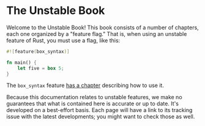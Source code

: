 # The Unstable Book

Welcome to the Unstable Book! This book consists of a number of chapters,
each one organized by a "feature flag." That is, when using an unstable
feature of Rust, you must use a flag, like this:

```rust
#![feature(box_syntax)]

fn main() {
    let five = box 5;
}
```

The `box_syntax` feature [has a chapter][box] describing how to use it.

[box]: language-features/box-syntax.html

Because this documentation relates to unstable features, we make no guarantees
that what is contained here is accurate or up to date. It's developed on a
best-effort basis. Each page will have a link to its tracking issue with the
latest developments; you might want to check those as well.
